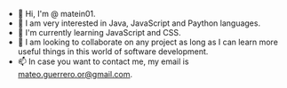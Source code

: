 - 👋 Hi, I'm @ matein01.
- 👀 I am very interested in Java, JavaScript and Paython languages.
- 🌱 I'm currently learning JavaScript and CSS.
- 💞️ I am looking to collaborate on any project as long as I can learn more useful things in this world of software development.
- 📫 In case you want to contact me, my email is mateo.guerrero.or@gmail.com.

<!---
matein01/matein01 is a ✨ special ✨ repository because its `README.md` (this file) appears on your GitHub profile.
You can click the Preview link to take a look at your changes.
--->
